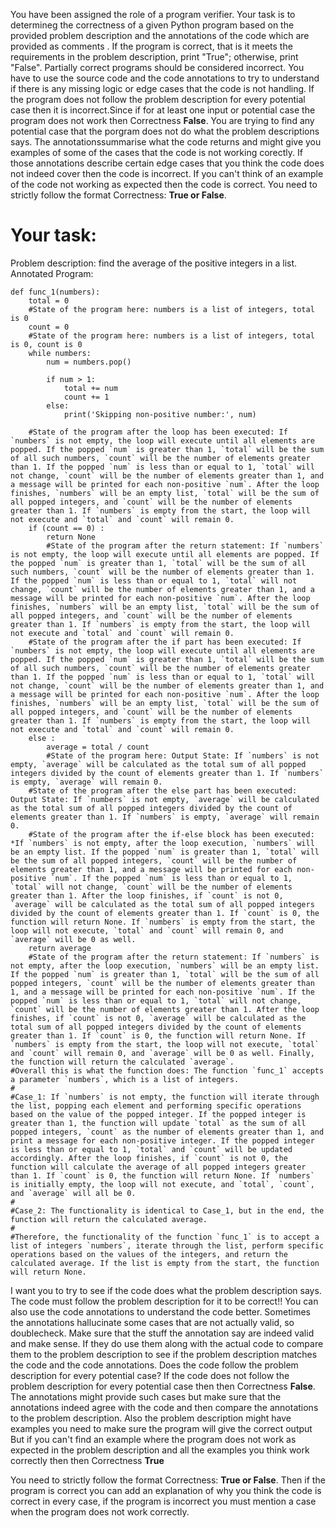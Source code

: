 
You have been assigned the role of a program verifier. Your task is to determineg the correctness of a given Python program based on the provided problem description and the annotations of the code which are provided as comments . If the program is correct, that is it meets the requirements in the problem description, print "True"; otherwise, print "False". Partially correct programs should be considered incorrect. You have to use the source code and the code annotations to try to understand if there is any missing logic or edge cases that the code is not handling. 
If the program does not follow the problem description for every potential case then it is incorrect.Since if for at least one input or potential case the program does not work then Correctness **False**.
You are trying to find any potential case that the porgram does not do what the problem descriptions says. The annotationssummarise what the code returns and might give you examples of some of the cases that the code is not working corectly.
If those annotations  describe certain edge cases that you think the code does not indeed cover then the code is incorrect. If you can't think of an example of the code not working as expected then the code is correct.
You need to strictly follow the format Correctness: **True or False**.

# Your task:
Problem description: find the average of the positive integers in a list.
Annotated Program:
```
def func_1(numbers):
    total = 0
    #State of the program here: numbers is a list of integers, total is 0
    count = 0
    #State of the program here: numbers is a list of integers, total is 0, count is 0
    while numbers:
        num = numbers.pop()
        
        if num > 1:
            total += num
            count += 1
        else:
            print('Skipping non-positive number:', num)
        
    #State of the program after the loop has been executed: If `numbers` is not empty, the loop will execute until all elements are popped. If the popped `num` is greater than 1, `total` will be the sum of all such numbers, `count` will be the number of elements greater than 1. If the popped `num` is less than or equal to 1, `total` will not change, `count` will be the number of elements greater than 1, and a message will be printed for each non-positive `num`. After the loop finishes, `numbers` will be an empty list, `total` will be the sum of all popped integers, and `count` will be the number of elements greater than 1. If `numbers` is empty from the start, the loop will not execute and `total` and `count` will remain 0.
    if (count == 0) :
        return None
        #State of the program after the return statement: If `numbers` is not empty, the loop will execute until all elements are popped. If the popped `num` is greater than 1, `total` will be the sum of all such numbers, `count` will be the number of elements greater than 1. If the popped `num` is less than or equal to 1, `total` will not change, `count` will be the number of elements greater than 1, and a message will be printed for each non-positive `num`. After the loop finishes, `numbers` will be an empty list, `total` will be the sum of all popped integers, and `count` will be the number of elements greater than 1. If `numbers` is empty from the start, the loop will not execute and `total` and `count` will remain 0.
    #State of the program after the if part has been executed: If `numbers` is not empty, the loop will execute until all elements are popped. If the popped `num` is greater than 1, `total` will be the sum of all such numbers, `count` will be the number of elements greater than 1. If the popped `num` is less than or equal to 1, `total` will not change, `count` will be the number of elements greater than 1, and a message will be printed for each non-positive `num`. After the loop finishes, `numbers` will be an empty list, `total` will be the sum of all popped integers, and `count` will be the number of elements greater than 1. If `numbers` is empty from the start, the loop will not execute and `total` and `count` will remain 0.
    else :
        average = total / count
        #State of the program here: Output State: If `numbers` is not empty, `average` will be calculated as the total sum of all popped integers divided by the count of elements greater than 1. If `numbers` is empty, `average` will remain 0.
    #State of the program after the else part has been executed: Output State: If `numbers` is not empty, `average` will be calculated as the total sum of all popped integers divided by the count of elements greater than 1. If `numbers` is empty, `average` will remain 0.
    #State of the program after the if-else block has been executed: *If `numbers` is not empty, after the loop execution, `numbers` will be an empty list. If the popped `num` is greater than 1, `total` will be the sum of all popped integers, `count` will be the number of elements greater than 1, and a message will be printed for each non-positive `num`. If the popped `num` is less than or equal to 1, `total` will not change, `count` will be the number of elements greater than 1. After the loop finishes, if `count` is not 0, `average` will be calculated as the total sum of all popped integers divided by the count of elements greater than 1. If `count` is 0, the function will return None. If `numbers` is empty from the start, the loop will not execute, `total` and `count` will remain 0, and `average` will be 0 as well.
    return average
    #State of the program after the return statement: If `numbers` is not empty, after the loop execution, `numbers` will be an empty list. If the popped `num` is greater than 1, `total` will be the sum of all popped integers, `count` will be the number of elements greater than 1, and a message will be printed for each non-positive `num`. If the popped `num` is less than or equal to 1, `total` will not change, `count` will be the number of elements greater than 1. After the loop finishes, if `count` is not 0, `average` will be calculated as the total sum of all popped integers divided by the count of elements greater than 1. If `count` is 0, the function will return None. If `numbers` is empty from the start, the loop will not execute, `total` and `count` will remain 0, and `average` will be 0 as well. Finally, the function will return the calculated `average`.
#Overall this is what the function does: The function `func_1` accepts a parameter `numbers`, which is a list of integers. 
#
#Case_1: If `numbers` is not empty, the function will iterate through the list, popping each element and performing specific operations based on the value of the popped integer. If the popped integer is greater than 1, the function will update `total` as the sum of all popped integers, `count` as the number of elements greater than 1, and print a message for each non-positive integer. If the popped integer is less than or equal to 1, `total` and `count` will be updated accordingly. After the loop finishes, if `count` is not 0, the function will calculate the average of all popped integers greater than 1. If `count` is 0, the function will return None. If `numbers` is initially empty, the loop will not execute, and `total`, `count`, and `average` will all be 0.
#
#Case_2: The functionality is identical to Case_1, but in the end, the function will return the calculated average.
#
#Therefore, the functionality of the function `func_1` is to accept a list of integers `numbers`, iterate through the list, perform specific operations based on the values of the integers, and return the calculated average. If the list is empty from the start, the function will return None.

```


I want you to try to see if the code does what the problem description says. The code must follow the problem description for it to be correct!!
You can also use the code annotations to understand the code better. Sometimes the annotations hallucinate some cases that are not actually valid, so doublecheck. Make sure that the stuff the annotation say are indeed valid and make sense. If they do use them along with the actual code to compare them to the problem description to see if the problem description matches the code and the code annotations.
Does the code follow the problem description for every potential case?
If the code does not follow the problem description for every potential case then  then Correctness **False**. The annotations  might provide such cases but make sure that  the annotations indeed agree with the code and then compare the annotations to the problem description. Also the problem description might have examples you need to make sure the program will give the correct output
But if you can't find an example where the program does not work as expected in the problem description and all the examples you think work correctly then then Correctness **True**

You need to strictly follow the format Correctness: **True or False**. Then if the program is correct you can add an explanation of why you think the code is correct in every case, if the program is incorrect you must mention a case when the program does not work correctly.
